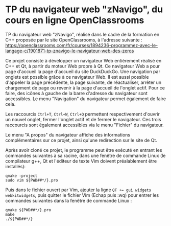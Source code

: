 # TP du navigateur web "zNavigo", du cours en ligne OpenClassrooms

TP du navigateur web "zNavigo", réalisé dans le cadre de la formation en C++ proposée par le
site OpenClassrooms, à l'adresse suivante : https://openclassrooms.com/fr/courses/1894236-programmez-avec-le-langage-c/1901871-tp-znavigo-le-navigateur-web-des-zeros

Ce projet consiste à développer un navigateur Web entièrement réalisé en C++ et Qt, à partir
du moteur Web propre à Qt.
Ce navigateur Web a pour page d'accueil la page d'accueil du site DuckDuckGo.
Une navigation par onglets est possible grâce à ce navigateur Web. Il est aussi possible
d'appeler la page précédente, la page suivante, de réactualiser, arrêter un chargement de page
ou revenir à la page d'accueil de l'onglet actif. Pour ce faire, des icônes à gauche
de la barre d'adresse du navigateur sont accessibles. Le menu "Navigation" du
navigateur permet également de faire cela.

Les raccourcis `Ctrl+T`, `Ctrl+W`, `Ctrl+Q` permettent respectivement d'ouvrir un nouvel
onglet, fermer l'onglet actif et de fermer le navigateur. Ces trois raccourcis sont
également accessibles via le menu "Fichier" du navigateur.

Le menu "A propos" du navigateur affiche des informations complémentaires sur ce projet,
ainsi qu'une redirection sur le site de Qt.



Après avoir cloné ce projet, le programme peut être exécuté en entrant les commandes suivantes
à sa racine, dans une fenêtre de commande Linux (le compilateur g++, Qt et l'éditeur de texte Vim
doivent préalablement être installés):
```
qmake -project
sudo vim ${PWD##*/}.pro
```
Puis dans le fichier ouvert par Vim, ajouter la ligne `QT += gui widgets webkitwidgets`, puis quitter
le fichier Vim (Echap puis :wq) pour entrer les commandes suivantes dans la fenêtre de commande Linux :
```
qmake ${PWD##*/}.pro
make
./${PWD##*/}
```
